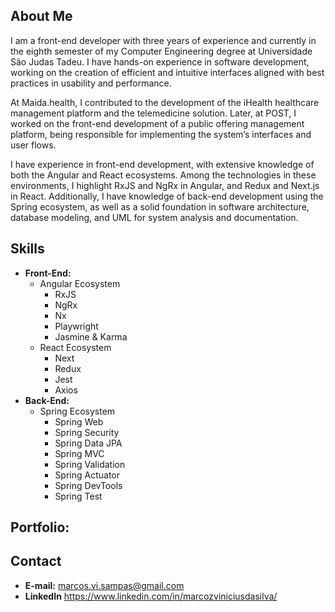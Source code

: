 ## About Me

I am a front-end developer with three years of experience and currently in the eighth semester of my Computer Engineering degree at Universidade São Judas Tadeu. I have hands-on experience in software development, working on the creation of efficient and intuitive interfaces aligned with best practices in usability and performance.

At Maida.health, I contributed to the development of the iHealth healthcare management platform and the telemedicine solution. Later, at POST, I worked on the front-end development of a public offering management platform, being responsible for implementing the system’s interfaces and user flows.

I have experience in front-end development, with extensive knowledge of both the Angular and React ecosystems. Among the technologies in these environments, I highlight RxJS and NgRx in Angular, and Redux and Next.js in React. Additionally, I have knowledge of back-end development using the Spring ecosystem, as well as a solid foundation in software architecture, database modeling, and UML for system analysis and documentation.

## Skills
- **Front-End:**
  - Angular Ecosystem
    - RxJS
    - NgRx
    - Nx
    - Playwright
    - Jasmine & Karma
  - React Ecosystem
    - Next
    - Redux
    - Jest
    - Axios
- **Back-End:**
  - Spring Ecosystem
    - Spring Web
    - Spring Security
    - Spring Data JPA
    - Spring MVC
    - Spring Validation
    - Spring Actuator
    - Spring DevTools
    - Spring Test
   
## **Portfolio:** 

## Contact
- **E-mail:** marcos.vi.sampas@gmail.com
- **LinkedIn** https://www.linkedin.com/in/marcozviniciusdasilva/
